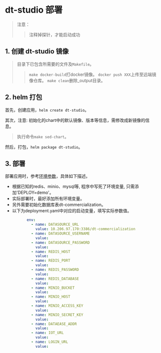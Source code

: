 # dt-studio 部署

> 注意：
> > 注释掉探针，才能启动成功

## 1. 创建 dt-studio 镜像

> 目录下已包含所需要的文件及`Makefile`。
> > `make docker-build`打docker镜像。
> > `docker push XXX`上传至远端镜像仓库。
> > `make clean`删除_output目录。

## 2. helm 打包

首先，创建应用，`helm create dt-studio`。

其次，注意: 初始化的chart中的默认镜像、版本等信息，需修改成新镜像的信息。
> 执行命令`make sed-chart`。

然后，打包，`helm package dt-studio`。

## 3. 部署

部署应用时，参考[环境参数](docs/dt-studio环境参数.txt)，具体如下描述。

- 根据已知的redis、minio、mysql等, 程序中写死了环境变量, 只需添加'DEPLOY=demo'。
- 实际部署时，最好添加所有环境变量。
- 另外需要初始化数据库表dt-commercialization。
- 以下为deployment.yaml中对应的启动变量，填写实际参数值。

```yaml
          env:
            - name: DATASOURCE_URL
              value: 10.206.97.170:3386/dt-commercialization
            - name: DATASOURCE_USERNAME
              value: 
            - name: DATASOURCE_PASSWORD
              value: 
            - name: REDIS_HOST
              value: 
            - name: REDIS_PORT
              value: 
            - name: REDIS_PASSWORD
              value: 
            - name: REDIS_DATABASE
              value: 
            - name: MINIO_BUCKET
              value: 
            - name: MINIO_HOST
              value: 
            - name: MINIO_ACCESS_KEY
              value: 
            - name: MINIO_SECRET_KEY
              value: 
            - name: DATAEASE_ADDR
              value:
            - name: IOT_URL
              value:
            - name: LOGIN_URL
              value: 
```
